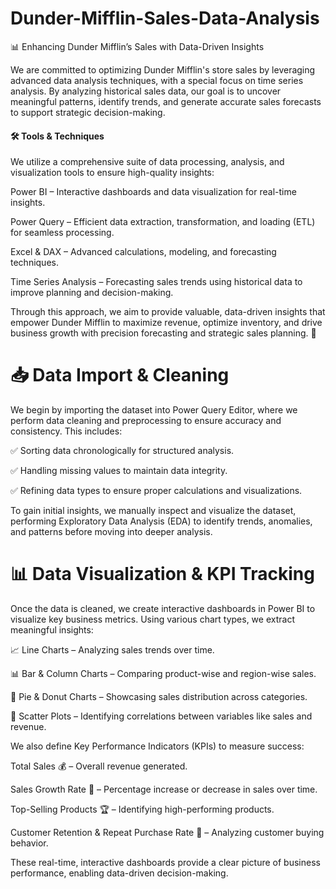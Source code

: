 # Dunder-Mifflin-Sales-Data-Analysis

📊 Enhancing Dunder Mifflin’s Sales with Data-Driven Insights

We are committed to optimizing Dunder Mifflin's store sales by leveraging advanced data analysis techniques, with a special focus on time series analysis. By analyzing historical sales data, our goal is to uncover meaningful patterns, identify trends, and generate accurate sales forecasts to support strategic decision-making.

<h4>🛠 Tools & Techniques</h4>

We utilize a comprehensive suite of data processing, analysis, and visualization tools to ensure high-quality insights:

Power BI – Interactive dashboards and data visualization for real-time insights.

Power Query – Efficient data extraction, transformation, and loading (ETL) for seamless processing.

Excel & DAX – Advanced calculations, modeling, and forecasting techniques.

Time Series Analysis – Forecasting sales trends using historical data to improve planning and decision-making.



Through this approach, we aim to provide valuable, data-driven insights that empower Dunder Mifflin to maximize revenue, optimize inventory, and drive business growth with precision forecasting and strategic sales planning. 🚀




<h1>📥 Data Import & Cleaning</h1>
We begin by importing the dataset into Power Query Editor, where we perform data cleaning and preprocessing to ensure accuracy and consistency. This includes:

✅ Sorting data chronologically for structured analysis.

✅ Handling missing values to maintain data integrity.

✅ Refining data types to ensure proper calculations and visualizations.


To gain initial insights, we manually inspect and visualize the dataset, performing Exploratory Data Analysis (EDA) to identify trends, anomalies, and patterns before moving into deeper analysis.




<h1>📊 Data Visualization & KPI Tracking</h1>

Once the data is cleaned, we create interactive dashboards in Power BI to visualize key business metrics. Using various chart types, we extract meaningful insights:

📈 Line Charts – Analyzing sales trends over time.

📊 Bar & Column Charts – Comparing product-wise and region-wise sales.

🍩 Pie & Donut Charts – Showcasing sales distribution across categories.

🔘 Scatter Plots – Identifying correlations between variables like sales and revenue.


We also define Key Performance Indicators (KPIs) to measure success:

Total Sales 💰 – Overall revenue generated.

Sales Growth Rate 🚀 – Percentage increase or decrease in sales over time.

Top-Selling Products 🏆 – Identifying high-performing products.

Customer Retention & Repeat Purchase Rate 🔄 – Analyzing customer buying behavior.

These real-time, interactive dashboards provide a clear picture of business performance, enabling data-driven decision-making.



